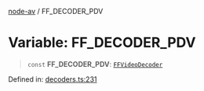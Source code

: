 [node-av](../globals.md) / FF\_DECODER\_PDV

# Variable: FF\_DECODER\_PDV

> `const` **FF\_DECODER\_PDV**: [`FFVideoDecoder`](../type-aliases/FFVideoDecoder.md)

Defined in: [decoders.ts:231](https://github.com/seydx/av/blob/f8631fc881b394300b1479f511d55cf1c370a87f/src/constants/decoders.ts#L231)
